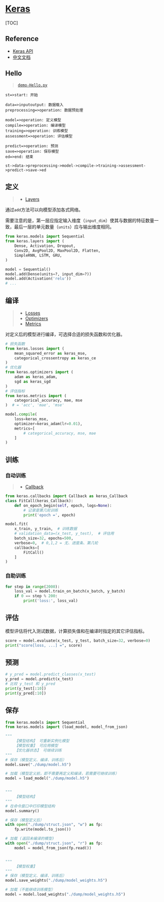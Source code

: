 <link rel="stylesheet" href="https://zhmhbest.gitee.io/hellomathematics/style/index.css">
<script src="https://zhmhbest.gitee.io/hellomathematics/style/index.js"></script>

# [Keras](../index.html)

[TOC]

## Reference

- [Keras API](https://keras.io/api/)
- [中文文档](https://keras.io/zh/)

## Hello

>[`demo-Hello.py`](./src/demo-hello.py)

```flow
st=>start: 开始

data=>inputoutput: 数据载入
preprocessing=>operation: 数据预处理

model=>operation: 定义模型
compile=>operation: 编译模型
training=>operation: 训练模型
assessment=>operation: 评估模型

predict=>operation: 预测
save=>operation: 保存模型
ed=>end: 结束

st->data->preprocessing->model->compile->training->assessment->predict->save->ed
```

## 定义

>- [Layers](https://keras.io/api/layers/)

通过`add`方法可以向模型添加各式网络。

需要注意的是，第一层应指定输入维度（`input_dim`）使其与数据的特征数量一致，最后一层的单元数量（`units`）应与输出维度相同。

```py
from keras.models import Sequential
from keras.layers import (
    Dense, Activation, Dropout,
    Conv2D, AvgPool2D, MaxPool2D, Flatten,
    SimpleRNN, LSTM, GRU,
)

model = Sequential()
model.add(Dense(units=?, input_dim=?))
model.add(Activation('relu'))
# ...
```

## 编译

>- [Losses](https://keras.io/zh/losses/)
>- [Optimizers](https://keras.io/zh/optimizers/)
>- [Metrics](https://keras.io/zh/metrics/)

对定义后的模型进行编译，可选择合适的损失函数和优化器。

```py
# 损失函数
from keras.losses import (
    mean_squared_error as keras_mse,
    categorical_crossentropy as keras_ce
)
# 优化器
from keras.optimizers import (
    adam as keras_adam,
    sgd as keras_sgd
)
# 评估指标
from keras.metrics import (
    categorical_accuracy, mae, mse
)  # = 'acc', 'mae', 'mse'

model.compile(
    loss=keras_mse,
    optimizer=keras_adam(lr=0.01),
    metrics=[
        # categorical_accuracy, mse, mae
    ]
)
```

## 训练

### 自动训练

>- [Callback](https://keras.io/zh/callbacks/)

```py
from keras.callbacks import Callback as keras_Callback
class FitCall(keras_Callback):
    def on_epoch_begin(self, epoch, logs=None):
        # 记录是第几轮训练
        print('epoch =', epoch)

model.fit(
    x_train, y_train,  # 训练数据
    # validation_data=(x_test, y_test),  # 评估用
    batch_size=32, epochs=500,
    verbose=0,  # 0,1,2 = 无、进度条、第几轮
    callbacks=[
        FitCall()
    ]
)
```

### 自助训练

```py
for step in range(2000):
    loss_val = model.train_on_batch(x_batch, y_batch)
    if 0 == step % 200:
        print('loss:', loss_val)
```

## 评估

模型评估将代入测试数据，计算损失值和在编译时指定的其它评估指标。

```py
score = model.evaluate(x_test, y_test, batch_size=32, verbose=0)
print("score[loss, ...] =", score)
```

## 预测

```py
# y_pred = model.predict_classes(x_test)
y_pred = model.predict(x_test)
# 比较 y_test 和 y_pred
print(y_test[:10])
print(y_pred[:10])
```

## 保存

```py
from keras.models import Sequential
from keras.models import (load_model, model_from_json)

"""
    【模型结构】 可重新实例化模型
    【模型权重】 可应用模型
    【优化器状态】 可继续训练
"""
# 保存（模型定义、编译、训练后）
model.save("./dump/model.h5")

# 加载（模型定义前，即不需要再定义和编译，若需要可继续训练）
model = load_model("./dump/model.h5")


"""
    【模型结构】
"""
# 在命令窗口中打印模型结构
model.summary()

# 保存（模型定义后）
with open("./dump/struct.json", "w") as fp:
    fp.write(model.to_json())

# 加载 (返回未编译的模型)
with open("./dump/struct.json", "r") as fp:
    model = model_from_json(fp.read())


"""
    【模型权重】
"""
# 保存（模型定义、编译、训练后）
model.save_weights("./dump/model_weights.h5")

# 加载（不能继续训练模型）
model = model.load_weights("./dump/model_weights.h5")
```
